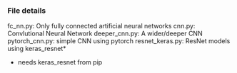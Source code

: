 ### File details

fc_nn.py: Only fully connected artificial neural networks
cnn.py: Convlutional Neural Network
deeper_cnn.py: A wider/deeper CNN
pytorch_cnn.py: simple CNN using pytorch
resnet_keras.py: ResNet models using keras_resnet*

* needs keras_resnet from pip
